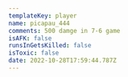 ```yaml
---
templateKey: player
name: picapau_444
comments: 500 damge in 7-6 game
isAFK: false
runsInGetsKilled: false
isToxic: false
date: 2022-10-28T17:59:44.787Z
---
```


